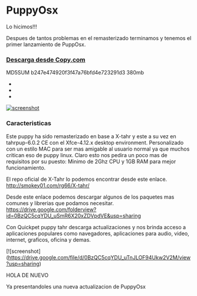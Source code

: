 PuppyOsx
========

Lo hicimos!!!

Despues de tantos problemas en el remasterizado terminamos y tenemos el primer lanzamiento de PuppOsx.

### [Descarga desde Copy.com](https://copy.com/KNVdWcYWbG6zZaNu)

MD5SUM b247e474920f3f47a76bfd4e723291d3 380mb 


-

-

-

[![screenshot](http://s5.postimg.org/gsa3a8yjr/pupposx1.jpg)](http://s5.postimg.org/gsa3a8yjr/pupposx1.jpg)

### Caracteristicas 

Este puppy ha sido remasterizado en base a X-tahr y este a su vez en  tahrpup-6.0.2 CE con el  Xfce-4.12.x desktop environment. Personalizado con un estilo MAC  para ser mas amigable al usuario normal ya que muchos critican eso de puppy linux. 
Claro esto nos pedira un poco mas de requisitos por su puesto:
Minimo de 2Ghz CPU y 1GB RAM para mejor funcionamiento.

El repo oficial de X-Tahr lo podemos encontrar desde este enlace. http://smokey01.com/rg66/X-tahr/

Desde este enlace podemos descargar algunos de los paquetes mas comunes y librerias que podamos necesitar.
https://drive.google.com/folderview?id=0BzQC5cqYDU_uSmR6X20xZDVpdVE&usp=sharing

Con Quickpet puppy tahr descarga actualizaciones y nos brinda acceso a aplicaciones 
populares como navegadores, aplicaciones para audio, video, internet, graficos, oficina y demas. 

[![screenshot] (https://drive.google.com/file/d/0BzQC5cqYDU_uTnJLOF94Ukw2V2M/view?usp=sharing)


HOLA DE NUEVO

Ya presentandoles una nueva actualizacion de PuppyOsx
